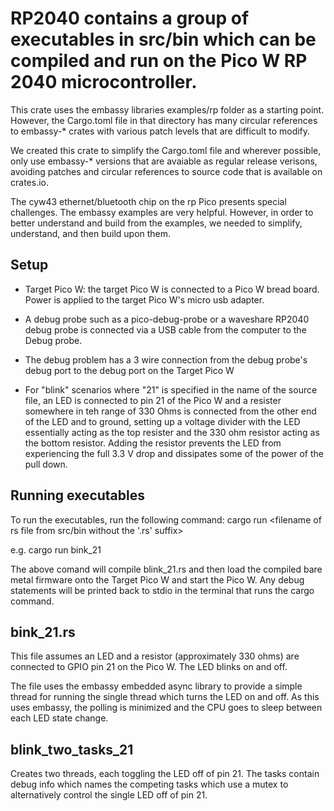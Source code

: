 # RP2040 contains a group of executables in src/bin which can be compiled and run on the  Pico W RP 2040 microcontroller.

This crate uses the embassy libraries examples/rp folder as a starting point.  However, the Cargo.toml file in that directory has many circular references to embassy-* crates with various patch levels that are difficult to modify.

We created this crate to simplify the Cargo.toml file and wherever possible, only use embassy-* versions that are avaiable as regular release verisons, avoiding patches and circular references to source code that is available on crates.io.

The cyw43 ethernet/bluetooth chip on the rp Pico presents special challenges.  The embassy examples are very helpful.  However, in order to better understand and build from the examples, we needed to simplify, understand, and then build upon them.

## Setup
* Target Pico W:  the target Pico W is connected to a Pico W bread board.  Power is applied to the target Pico W's micro usb adapter.

* A debug probe such as a pico-debug-probe or a waveshare RP2040 debug probe is connected via a USB cable from the computer to the Debug probe.

* The debug problem has a 3 wire connection from the debug probe's debug port to the debug port on the Target Pico W

* For "blink" scenarios where "21" is specified in the name of the source file, an LED is connected to pin 21 of the Pico W and a resister somewhere in teh range of 330 Ohms is connected from the other end of the LED  and to ground, setting up a voltage divider with the LED essentially acting as the top resister and the 330 ohm resistor acting as the bottom resistor.  Adding the resistor prevents the LED from experiencing the full 3.3 V drop and dissipates some of the power of the pull down.

## Running executables
To run the executables, run the following command:
cargo run <filename of rs file from src/bin without the '.rs' suffix>

e.g.
cargo run bink_21

The above comand will compile blink_21.rs and then load the compiled bare metal firmware onto the Target Pico W and start the Pico W.
Any debug statements will be printed back to stdio in the terminal that runs the cargo command.


## bink_21.rs
This file assumes an LED and a resistor (approximately 330 ohms) are connected to GPIO pin 21 on the Pico W.  The LED blinks on and off.

The file uses the embassy embedded async library to provide a simple thread for running the single thread which turns the LED on and off.  As this uses embassy, the polling is minimized and the CPU goes to sleep between each LED state change.

## blink_two_tasks_21
Creates two threads, each toggling the LED off of pin 21.  The tasks contain debug info which names the competing tasks which use a mutex to alternatively control the single LED off of pin 21.

